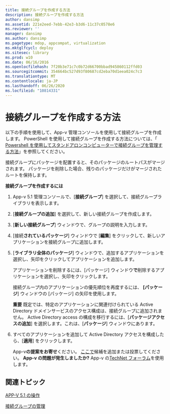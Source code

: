 ```yaml
---
title: 接続グループを作成する方法
description: 接続グループを作成する方法
author: dansimp
ms.assetid: 221e2eed-7ebb-42e3-b3d6-11c37c0578e6
ms.reviewer: ''
manager: dansimp
ms.author: dansimp
ms.pagetype: mdop, appcompat, virtualization
ms.mktglfcycl: deploy
ms.sitesec: library
ms.prod: w10
ms.date: 06/16/2016
ms.openlocfilehash: 7f20b3e71c7c0b72d66700bbad945860112ffd03
ms.sourcegitcommit: 354664bc527d93f80687cd2eba70d1eea024c7c3
ms.translationtype: MT
ms.contentlocale: ja-JP
ms.lasthandoff: 06/26/2020
ms.locfileid: "10814331"
---
```

# 接続グループを作成する方法


以下の手順を使用して、App-v 管理コンソールを使用して接続グループを作成します。 PowerShell を使用して接続グループを作成する方法については、「 [Powershell を使用してスタンドアロンコンピューターで接続グループを管理する方法](how-to-manage-connection-groups-on-a-stand-alone-computer-by-using-powershell51.md)」を参照してください。

接続グループにパッケージを配置すると、そのパッケージのルートパスがマージされます。 パッケージを削除した場合、残りのパッケージだけがマージされたルートを保持します。

**接続グループを作成するには**

1.  App-v 5.1 管理コンソールで、[**接続グループ**] を選択して、接続グループライブラリを表示します。

2.  [**接続グループの追加**] を選択して、新しい接続グループを作成します。

3.  [**新しい接続グループ**] ウィンドウで、グループの説明を入力します。

4.  [接続**されているパッケージ**] ウィンドウで [**編集**] をクリックして、新しいアプリケーションを接続グループに追加します。

5.  [**ライブラリ全体のパッケージ**] ウィンドウで、追加するアプリケーションを選択し、矢印をクリックしてアプリケーションを追加します。

    アプリケーションを削除するには、[パッケージ] ウィンドウ**で**削除するアプリケーションを選択し、矢印をクリックします。

    接続グループ内のアプリケーションの優先順位を再度するには、 **[パッケージ**] ウィンドウの [パッケージ] の矢印を使用します。

    **重要** 既定では、特定のアプリケーションに関連付けられている Active Directory ドメインサービスのアクセス構成は、接続グループに追加されません。 Active Directory access の構成を移行するには、[**パッケージアクセスの追加**] を選択します。これは、[**パッケージ**] ウィンドウにあります。

     

6.  すべてのアプリケーションを追加して Active Directory アクセスを構成したら、[**適用**] をクリックします。

    App-v**の提案をお寄せ**ください。 [ここで](http://appv.uservoice.com/forums/280448-microsoft-application-virtualization)候補を追加または投票してください。 **App-v の問題が発生しましたか?** App-v の[TechNet フォーラム](https://social.technet.microsoft.com/Forums/home?forum=mdopappv)を使用します。

## 関連トピック


[APP-V 5.1 の操作](operations-for-app-v-51.md)

[接続グループの管理](managing-connection-groups51.md)

 

 





